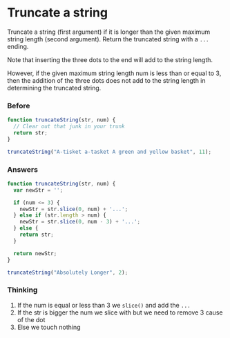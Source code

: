 # Truncate a string

Truncate a string (first argument) if it is longer than the
given maximum string length (second argument). Return the
truncated string with a `...` ending.

Note that inserting the three dots to the end will add to the string length.

However, if the given maximum string length num is
less than or equal to 3, then the addition of the three
dots does not add to the string length in determining the truncated string.

### Before

```javascript
function truncateString(str, num) {
  // Clear out that junk in your trunk
  return str;
}

truncateString("A-tisket a-tasket A green and yellow basket", 11);
```

### Answers

```javascript
function truncateString(str, num) {
  var newStr = '';

  if (num <= 3) {
    newStr = str.slice(0, num) + '...';
  } else if (str.length > num) {
    newStr = str.slice(0, num - 3) + '...';
  } else {
    return str;
  }

  return newStr;
}

truncateString("Absolutely Longer", 2);
```

### Thinking

1. If the num is equal or less than 3 we `slice()` and add the `...`
2. If the str is bigger the num we slice with but we need to remove 3
cause of the dot
3. Else we touch nothing